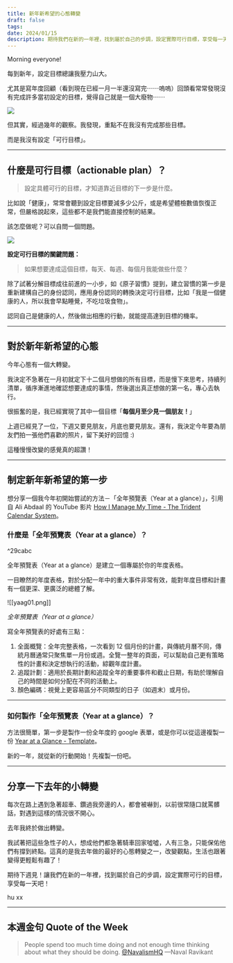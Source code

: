 ```yaml
---
title: 新年新希望的心態轉變
draft: false
tags: 
date: 2024/01/15
description: 期待我們在新的一年裡，找到屬於自己的步調，設定實際可行目標，享受每一天！
---
```

Morning everyone!

每到新年，設定目標總讓我壓力山大。

尤其是寫年度回顧（看到現在已經一月一半還沒寫完⋯⋯嗚嗚）回頭看常常發現沒有完成許多當初設定的目標，覺得自己就是一個大廢物⋯⋯

![](https://media.tenor.com/-0aV5ASTtVwAAAAC/how-to-train-your-dragon-toothless.gif)

但其實，經過幾年的觀察。我發現，重點不在我沒有完成那些目標。

而是我沒有設定「可行目標」。

---
## **什麼是可行目標（actionable plan）？**

> 設定具體可行的目標，才知道靠近目標的下一步是什麼。

比如說「健康」，常常會聽到設定目標要減多少公斤，或是希望體檢數值恢復正常，但嚴格說起來，這些都不是我們能直接控制的結果。

該怎麼做呢？可以自問一個問題。

![](https://media.tenor.com/-5xlNi0XfNUAAAAC/%E0%B9%80%E0%B8%AB%E0%B8%99%E0%B8%B7%E0%B8%AD%E0%B8%AA%E0%B8%A1%E0%B8%B8%E0%B8%97%E0%B8%A3ks-%E0%B9%80%E0%B8%AB%E0%B8%99%E0%B8%B7%E0%B8%ADnext-step.gif)

**設定可行目標的關鍵問題：**

> 如果想要達成這個目標，每天、每週、每個月我能做些什麼？

除了試著分解目標成往前進的一小步，如《原子習慣》提到，建立習慣的第一步是重新建構自己的身份認同，應用身份認同的轉換決定可行目標，比如「我是一個健康的人，所以我會早點睡覺，不吃垃圾食物」。

認同自己是健康的人，然後做出相應的行動，就能提高達到目標的機率。

---
## **對於新年新希望的心態**

今年心態有一個大轉變。

我決定不急著在一月初就定下十二個月想做的所有目標，而是慢下來思考，持續列清單，循序漸進地確認想要達成的事情，然後選出真正想做的第一名，專心去執行。

很振奮的是，我已經實現了其中一個目標「**每個月至少見一個朋友！**」

上週已經見了一位，下週又要見朋友，月底也要見朋友。還有，我決定今年要為朋友們拍一張他們喜歡的照片，留下美好的回憶 :)

這種慢慢改變的感覺真的超讚！

---
## **制定新年新希望的第一步**

想分享一個我今年初開始嘗試的方法－「全年預覽表（Year at a glance）」，引用自 Ali Abdaal 的 YouTube 影片 [How I Manage My Time - The Trident Calendar System](https://www.youtube.com/watch?v=6o2tm00Ar8A&ref=chinghannhu.com)。

### **什麼是「全年預覽表（Year at a glance）？**

^29cabc

全年預覽表（Year at a glance）是建立一個專屬於你的年度表格。

一目瞭然的年度表格，對於分配一年中的重大事件非常有效，能對年度目標和計畫有一個更深、更廣泛的總體了解。

![[yaag01.png]]

*全年預覽表（Year at a glance）*


寫全年預覽表的好處有三點：

1. 全面概覽：全年完整表格，一次看到 12 個月份的計畫，與傳統月曆不同，傳統月曆通常只聚焦單一月份或週。全覽一整年的頁面，可以幫助自己更有策略性的計畫和決定想執行的活動，綜觀年度計畫。
2. 追蹤計劃：適用於長期計劃和追蹤全年的重要事件和截止日期，有助於理解自己的時間是如何分配在不同的活動上。
3. 顏色編碼：視覺上更容易區分不同類型的日子（如週末）或月份。

---
### **如何製作「全年預覽表（Year at a glance）？**

方法很簡單，第一步是製作一份全年度的 google 表單，或是你可以從這邊複製一份 [Year at a Glance - Template](https://docs.google.com/spreadsheets/d/1llBGh5gXi-3VW_afpNGn-FdotY83Mh2xC73DTQh8Jqs/copy?ref=chinghannhu.com)。

新的一年，就從新的行動開始！先複製一份吧。

---
## **分享一下去年的小轉變**

每次在路上遇到急著超車、鑽過我旁邊的人，都會被嚇到，以前很常隨口就罵髒話，對遇到這樣的情況很不開心。

去年我終於做出轉變。

我試著把這些急性子的人，想成他們都急著騎車回家噓噓，人有三急，只能保佑他們有撐到終點。這真的是我去年做的最好的心態轉變之一，改變觀點，生活也跟著變得更輕鬆有趣了！

期待下週見！讓我們在新的一年裡，找到屬於自己的步調，設定實際可行的目標，享受每一天吧！

hu xx

---
## **本週金句 Quote of the Week**

> People spend too much time doing and not enough time thinking about what they should be doing. [@NavalismHQ](https://twitter.com/NavalismHQ/status/1481497485986058242?ref=chinghannhu.com) —Naval Ravikant